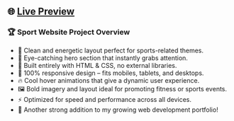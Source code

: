 ## 🌐 [Live Preview](https://shaktisinh0044.github.io/Sport-Web/)

### 🏆 Sport Website Project Overview

- 🏀 Clean and energetic layout perfect for sports-related themes.  
- 🎯 Eye-catching hero section that instantly grabs attention.  
- 💪 Built entirely with HTML & CSS, no external libraries.  
- 📱 100% responsive design – fits mobiles, tablets, and desktops.  
- 🔥 Cool hover animations that give a dynamic user experience.  
- 🖼️ Bold imagery and layout ideal for promoting fitness or sports events.  
- ⚡ Optimized for speed and performance across all devices.  
- 🚀 Another strong addition to my growing web development portfolio!
